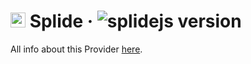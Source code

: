 # <img alt="Splide" src="https://raw.githubusercontent.com/Splidejs/splide/master/images/logo.svg" width="24"> Splide · ![splidejs version](https://img.shields.io/badge/version-v4.0.7-informational)

All info about this Provider <a href="https://splidejs.com/">here</a>.
